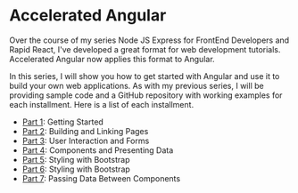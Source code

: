 # Accelerated Angular

Over the course of my series Node JS Express for FrontEnd Developers and Rapid React, I've developed a great format for web development tutorials. Accelerated Angular now applies this format to Angular.

In this series, I will show you how to get started with Angular and use it to build your own web applications. As with my previous series, I will be providing sample code and a GitHub repository with working examples for each installment. Here is a list of each installment.

* [Part 1](https://github.com/trider/accelerated-angular-tutorial/tree/2f32d2669ccba0f3b19b00552c85ba11a437a975/ng-task-tutorial-01 "ng-task-tutorial-01"): Getting Started
* [Part 2](https://github.com/trider/accelerated-angular-tutorial/tree/673afde938e8ccd51784d269f70564c14661640d/ng-task-tutorial-02 "ng-task-tutorial-02"): Building and Linking Pages
* [Part 3](https://github.com/trider/accelerated-angular-tutorial/tree/6a8d8af879d63940148944770be05ef7be234723/ng-task-tutorial-03 "ng-task-tutorial-03"): User Interaction and Forms
* [Part 4](https://github.com/trider/accelerated-angular-tutorial/tree/6a8d8af879d63940148944770be05ef7be234723/"ng-task-tutorial-04 "ng-task-tutorial-04"): Components and Presenting Data
* [Part 5](https://github.com/trider/accelerated-angular-tutorial/tree/7a9e7a288585a3735bbb81733075cd748296173d/ng-task-tutorial-05 "ng-task-tutorial-05"): Styling with Bootstrap
* [Part 6](https://github.com/trider/accelerated-angular-tutorial/tree/211acbfd99de9a67fcae438646f4d3ac19f23cdf/ng-task-tutorial-06 "ng-task-tutorial-06"): Styling with Bootstrap
* [Part 7](https://github.com/trider/accelerated-angular-tutorial/tree/6b94e887b11e7909ab2df1a1b528f63b037c5d51/ng-task-tutorial-07 "ng-task-tutorial-07"): Passing Data Between Components
